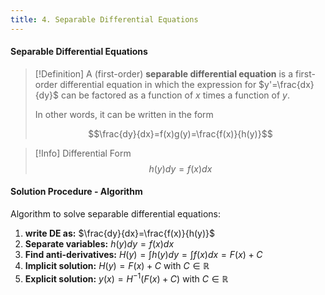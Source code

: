 ```yaml
---
title: 4. Separable Differential Equations
---
```


#### Separable Differential Equations
>[!Definition]
>A (first-order) **separable differential equation** is a first-order differential equation in which the expression for $y'=\frac{dx}{dy}$ can be factored as a function of $x$ times a function of $y$.
>
>In other words, it can be written in the form
>
>$$\frac{dy}{dx}=f(x)g(y)=\frac{f(x)}{h(y)}$$

>[!Info] Differential Form
>$$h(y)dy = f(x)dx$$

#### Solution Procedure - Algorithm
Algorithm to solve separable differential equations:
1. **write DE as:** $\frac{dy}{dx}=\frac{f(x)}{h(y)}$
2. **Separate variables:** $h(y)dy = f(x)dx$
3. **Find anti-derivatives:** $H(y) = \int h(y)dy = \int f(x)dx = F(x)+C$
4. **Implicit solution:** $H(y) = F(x) + C$ with $C ∈ ℝ$ 
5. **Explicit solution:** $y(x)=H^{-1}(F(x)+C)$ with $C ∈ ℝ$ 
